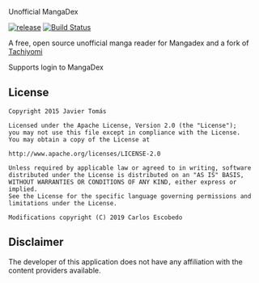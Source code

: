 Unofficial MangaDex

 [![release](https://img.shields.io/github/release/CarlosEsco/MangaDex.svg?maxAge=3600&label=download%20(autoupdate%20included))](https://github.com/CarlosEsco/MangaDex/releases) 
[![Build Status](https://travis-ci.org/CarlosEsco/MangaDex.svg?branch=master)](https://travis-ci.org/CarlosEsco/MangaDex)

A free, open source unofficial manga reader for Mangadex and a fork of [Tachiyomi](https://github.com/inorichi/tachiyomi)

Supports login to MangaDex



## License

    Copyright 2015 Javier Tomás

    Licensed under the Apache License, Version 2.0 (the "License");
    you may not use this file except in compliance with the License.
    You may obtain a copy of the License at

    http://www.apache.org/licenses/LICENSE-2.0

    Unless required by applicable law or agreed to in writing, software
    distributed under the License is distributed on an "AS IS" BASIS,
    WITHOUT WARRANTIES OR CONDITIONS OF ANY KIND, either express or implied.
    See the License for the specific language governing permissions and
    limitations under the License.
    
    Modifications copyright (C) 2019 Carlos Escobedo

## Disclaimer

The developer of this application does not have any affiliation with the content providers available.

